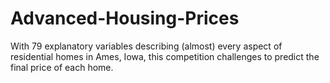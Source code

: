 # Advanced-Housing-Prices
With 79 explanatory variables describing (almost) every aspect of residential homes in Ames, Iowa, this competition challenges to predict the final price of each home.
